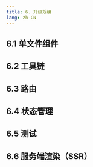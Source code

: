 ```yaml
---
title: 6. 升级规模
lang: zh-CN
---
```


## 6.1 单文件组件

## 6.2 工具链

## 6.3 路由

## 6.4 状态管理

## 6.5 测试

## 6.6 服务端渲染（SSR）
